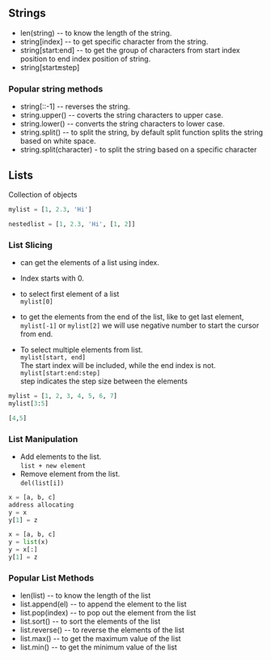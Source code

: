 ## Strings

* len(string) -- to know the length of the string.  
* string[index] -- to get specific character from the string.  
* string[start:end]  -- to get the group of characters from start index position to end index position of string.  
* string[start:end:step]

### Popular string methods
* string[::-1]  -- reverses the string.
* string.upper()  -- coverts the string characters to upper case.
* string.lower() -- converts the string characters to lower case.
* string.split() -- to split the string, by default split function splits the string based on white space.
* string.split(character) - to split the string based on a specific character

## Lists

Collection of objects

```python
mylist = [1, 2.3, 'Hi']

nestedlist = [1, 2.3, 'Hi', [1, 2]]
```

### List Slicing

* can get the elements of a list using index.
* Index starts with 0.
* to select first element of a list  
`mylist[0]`
* to get the elements from the end of the list, like to get last element,  
`mylist[-1]` or `mylist[2]`
we will use negative number to start the cursor from end.

* To select multiple elements from list.  
`mylist[start, end]`   
The start index will be included, while the end index is not.  
`mylist[start:end:step]`  
step indicates the step size between the elements

```python
mylist = [1, 2, 3, 4, 5, 6, 7]
mylist[3:5]

[4,5]
```

### List Manipulation

* Add elements to the list.   
`list + new element`  
* Remove element from the list.  
`del(list[i])`

```python
x = [a, b, c]  
address allocating  
y = x  
y[1] = z 
```

```python
x = [a, b, c]
y = list(x)
y = x[:]
y[1] = z
```

### Popular List Methods

* len(list)   -- to know the length of the list  
* list.append(el)  -- to append the element to the list 
* list.pop(index)  -- to pop out the element from the list
* list.sort()   -- to sort the elements of the list
* list.reverse()  -- to reverse the elements of the list
* list.max()   -- to get the maximum value of the list
* list.min()  -- to get the minimum value of the list





 